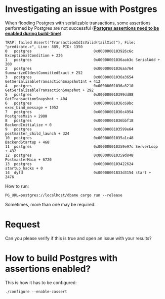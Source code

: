 # Investigating an issue with Postgres

When flooding Postgres with serializable transactions, some assertions performed by Postgres
are not successful ([**Postgres assertions need to be enabled during build-time**](#how-to-build-postgres-with-assertions-enabled)):

```
TRAP: failed Assert("TransactionIdIsValid(tailXid)"), File: "predicate.c", Line: 885, PID: 1350
0   postgres                            0x0000000103926c6c ExceptionalCondition + 236
1   postgres                            0x00000001036aab3c SerialAdd + 200
2   postgres                            0x00000001036aa764 SummarizeOldestCommittedSxact + 252
3   postgres                            0x00000001036a3654 GetSerializableTransactionSnapshotInt + 412
4   postgres                            0x00000001036a3210 GetSerializableTransactionSnapshot + 292
5   postgres                            0x000000010399dd88 GetTransactionSnapshot + 404
6   postgres                            0x00000001036c69bc exec_bind_message + 1952
7   postgres                            0x00000001036c4954 PostgresMain + 2900
8   postgres                            0x00000001036bbf18 BackendInitialize + 0
9   postgres                            0x0000000103599e64 postmaster_child_launch + 324
10  postgres                            0x00000001035a1c48 BackendStartup + 468
11  postgres                            0x000000010359e97c ServerLoop + 432
12  postgres                            0x000000010359d848 PostmasterMain + 6720
13  postgres                            0x0000000103422624 startup_hacks + 0
14  dyld                                0x00000001833d3154 start + 2476
```

How to run:

```shell
PG_URL=postgres://localhost/dbame cargo run --release
```

Sometimes, more than one may be required.

# Request

Can you please verify if this is true and open an issue with your results?

# How to build Postgres with assertions enabled?

This is how it has to be configured:

```shell
./configure --enable-cassert
```
